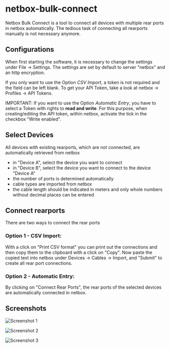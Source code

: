 # netbox-bulk-connect

Netbox Bulk Connect is a tool to connect all devices with multiple rear ports in netbox automatically.
The tedious task of connecting all rearports manually is not necessary anymore.

## Configurations
When first starting the software, it is necessary to change the settings under File -> Settings.
The settings are set by default to server "netbox" and an http encryption.

If you only want to use the Option *CSV Import*, a token is not required and the field can be left blank. To get your API Token, take a look at netbox -> Profiles -> API Tokens.

IMPORTANT: If you want to use the Option *Automatic Entry*, you have to select a Token with rights to **read and write**.
For this purpose, when creating/editing the API token, within netbox, activate the tick in the checkbox "Write enabled".

## Select Devices
All devices with existing rearports, which are not connected, are automatically retrieved from netbox
* in "Device A", select the device you want to connect
* in "Device B", select the device you want to connect to the device "Device A"
* the number of ports is determined automatically
* cable types are imported from netbox
* the cable length should be indicated in meters and only whole numbers without decimal places can be entered

## Connect rearports
There are two ways to connect the rear ports 

### Option 1 - CSV Import:
With a click on "Print CSV format" you can print out the connections and then copy them to the clipboard with a click on "Copy".
Now paste the copied text into netbox under Devices -> Cables -> Import, and "Submit" to create all rear port connections.

### Option 2 - Automatic Entry:
By clicking on "Connect Rear Ports", the rear ports of the selected devices are automatically connected in netbox.

## Screenshots

![Screenshot 1](https://s18.directupload.net/images/190513/bw7g4c23.png)

![Screenshot 2](https://s18.directupload.net/images/190513/6aln4ht7.png)

![Screenshot 3](https://s18.directupload.net/images/190513/epjn46vq.png)